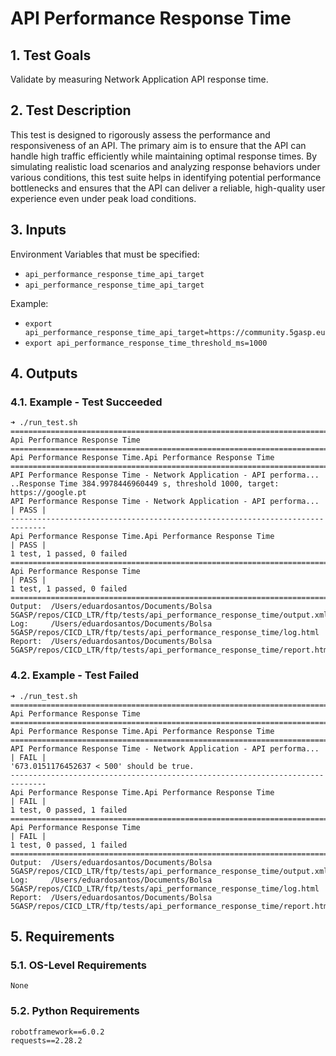 # API Performance Response Time

## 1. Test Goals

Validate by measuring Network Application API response time.

## 2. Test Description

This test is designed to rigorously assess the performance and responsiveness of an API. The primary aim is to ensure that the API can handle high traffic efficiently while maintaining optimal response times. By simulating realistic load scenarios and analyzing response behaviors under various conditions, this test suite helps in identifying potential performance bottlenecks and ensures that the API can deliver a reliable, high-quality user experience even under peak load conditions.

## 3. Inputs

Environment Variables that must be specified:
- `api_performance_response_time_api_target`
- `api_performance_response_time_api_target`

Example:
- `export api_performance_response_time_api_target=https://community.5gasp.eu`
- `export api_performance_response_time_threshold_ms=1000`

## 4. Outputs

### 4.1. Example - Test Succeeded

```
➜ ./run_test.sh
==============================================================================
Api Performance Response Time
==============================================================================
Api Performance Response Time.Api Performance Response Time
==============================================================================
API Performance Response Time - Network Application - API performa... ..Response Time 384.9978446960449 s, threshold 1000, target: https://google.pt
API Performance Response Time - Network Application - API performa... | PASS |
------------------------------------------------------------------------------
Api Performance Response Time.Api Performance Response Time           | PASS |
1 test, 1 passed, 0 failed
==============================================================================
Api Performance Response Time                                         | PASS |
1 test, 1 passed, 0 failed
==============================================================================
Output:  /Users/eduardosantos/Documents/Bolsa 5GASP/repos/CICD_LTR/ftp/tests/api_performance_response_time/output.xml
Log:     /Users/eduardosantos/Documents/Bolsa 5GASP/repos/CICD_LTR/ftp/tests/api_performance_response_time/log.html
Report:  /Users/eduardosantos/Documents/Bolsa 5GASP/repos/CICD_LTR/ftp/tests/api_performance_response_time/report.html
```

### 4.2. Example - Test Failed

```
➜ ./run_test.sh
==============================================================================
Api Performance Response Time
==============================================================================
Api Performance Response Time.Api Performance Response Time
==============================================================================
API Performance Response Time - Network Application - API performa... | FAIL |
'673.0151176452637 < 500' should be true.
------------------------------------------------------------------------------
Api Performance Response Time.Api Performance Response Time           | FAIL |
1 test, 0 passed, 1 failed
==============================================================================
Api Performance Response Time                                         | FAIL |
1 test, 0 passed, 1 failed
==============================================================================
Output:  /Users/eduardosantos/Documents/Bolsa 5GASP/repos/CICD_LTR/ftp/tests/api_performance_response_time/output.xml
Log:     /Users/eduardosantos/Documents/Bolsa 5GASP/repos/CICD_LTR/ftp/tests/api_performance_response_time/log.html
Report:  /Users/eduardosantos/Documents/Bolsa 5GASP/repos/CICD_LTR/ftp/tests/api_performance_response_time/report.html
```

## 5. Requirements

### 5.1. OS-Level Requirements

`None`

### 5.2. Python Requirements

```
robotframework==6.0.2
requests==2.28.2
```